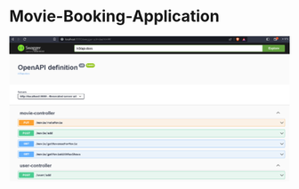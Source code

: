 # Movie-Booking-Application
![Screenshot of all the API's](https://raw.githubusercontent.com/abilash0045/Movie-Booking-Application/master/screenshots/MovieandUser.png)

